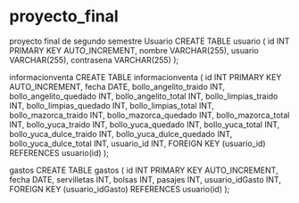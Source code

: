 # proyecto_final
proyecto final de segundo semestre
Usuario
CREATE TABLE usuario (
    id INT PRIMARY KEY AUTO_INCREMENT,
    nombre VARCHAR(255),
    usuario VARCHAR(255),
    contrasena VARCHAR(255)
);

informacionventa
CREATE TABLE informacionventa (
    id INT PRIMARY KEY AUTO_INCREMENT,
    fecha DATE,
    bollo_angelito_traido INT,
    bollo_angelito_quedado INT,
    bollo_angelito_total INT,
    bollo_limpias_traido INT,
    bollo_limpias_quedado INT,
    bollo_limpias_total INT,
    bollo_mazorca_traido INT,
    bollo_mazorca_quedado INT,
    bollo_mazorca_total INT,
    bollo_yuca_traido INT,
    bollo_yuca_quedado INT,
    bollo_yuca_total INT,
    bollo_yuca_dulce_traido INT,
    bollo_yuca_dulce_quedado INT,
    bollo_yuca_dulce_total INT,
    usuario_id INT,
    FOREIGN KEY (usuario_id) REFERENCES usuario(id)
);

gastos
CREATE TABLE gastos (
    id INT PRIMARY KEY AUTO_INCREMENT,
    fecha DATE,
    servilletas INT,
    bolsas INT,
    pasajes INT,
    usuario_idGasto INT,
    FOREIGN KEY (usuario_idGasto) REFERENCES usuario(id)
);

